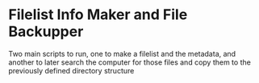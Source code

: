 # Filelist Info Maker and File Backupper
 Two main scripts to run, one to make a filelist and the metadata, and another to later search the computer for those files and copy them to the previously defined directory structure
